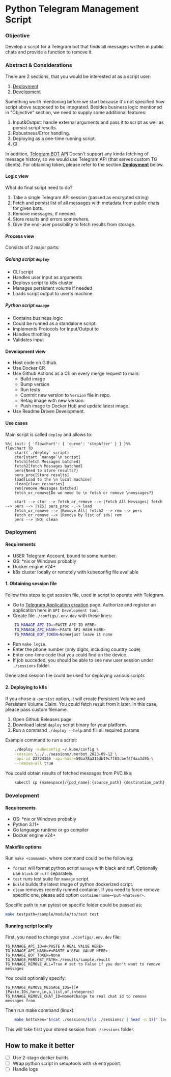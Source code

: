 # Python Telegram Management Script


### Objective

Develop a script for a Telegram bot that finds all messages written in public chats and provide a function to remove it.


### Abstract & Considerations

There are 2 sections, that you would be interested at as a script user:
1. [Deployment](#deployment)
2. [Development](#development)

Something worth mentioning before we start because it's not specified how script above supposed to be integrated. Besides business logic mentioned in "Objective" section, we need to supply some additional features:
1. Input&Output: handle external arguments and pass it to script as well as persist script results.
2. Robustness/Error handling.
3. Deploying as a one-time running script.
4. CI

In addition, [Telegram BOT API](https://core.telegram.org/bots/api) Doesn't support any kinda fetching of message history, so we would use Telegram API (that serves custom TG clients). For obtaining token, please refer to the section [**Deployment**](#deployment) below.

#### Logic view


What do final script need to do? 
1. Take a single Telegram API session (passed as encrypted string)
2. Fetch and persist list of all messages with metadata from public chats for given bots.
3. Remove messages, if needed.
4. Store results and errors somewhere.
5. Give the end-user possibility to fetch results from storage.


#### Process view

Consists of 2 major parts:
##### Golang script `deploy`

- CLI script
- Handles user input as arguments
- Deploys script to k8s cluster
- Manages persistent volume if needed
- Loads script output to user's machine.

##### Python script `manage`
- Contains business logic
- Could be runned as a standalone script.
- Implements Protocols for Input/Output to 
- Handles throttling
- Validates input

#### Development view
- Host code on Github.
- Use Docker CR.
- Use Github Actions as a CI: on every merge request to main:
    - Build image
    - Bump version
    - Run tests
    - Commit new version to `Version` file in repo.
    - Retag image with new version.
    - Push image to Docker Hub and update latest image.
- Use Readme Driven Development.


#### Use cases
Main script is called `deploy` and allows to:


``` mermaid
%%{ init: { 'flowchart': { 'curve': 'stepAfter' } } }%%
flowchart TD
    start(`./deploy` script)
    ctor[start `manage`\n script]
    fetch[fetch Messages batched]
    fetch2[fetch Messages batched]
    pers{Need to store results?}
    pers_proc[Store results]
    load[Load to the \n local machine]
    clean[clean resourses]
    rem[remove Messages batched]
    fetch_or_remove{Do we need to \n fetch or remove \nmessages?}

    start --> ctor --> fetch_or_remove --> |Fetch All Messages| fetch --> pers --> |YES| pers_proc -.-> load
    fetch_or_remove --> |Remove All| fetch2 --> rem --> pers 
    fetch_or_remove --> |Remove by list of ids| rem
    pers --> |NO| clean 
```

### Deployment

#### Requirements

- USER Telegram Account, bound to some number.
- OS: \*nix or Windows probably
- Docker engine v24+
- k8s cluster locally or remotely with kubeconfig file available


#### 1. Obtaining session file
Follow this steps to get session file, used in script to operate with Telegram.
- Go to [Telegram Application creation](https://my.telegram.org/apps) page. Authorize and register an application here in `API Development tool`.
- Create file `./configs/.env.dev` with these lines:
``` bash
    TG_MANAGE_API_ID=<PASTE API ID HERE>
    TG_MANAGE_API_HASH=<PASTE API HASH HERE>
    TG_MANAGE_BOT_TOKEN=None#just leave it none
```
- Run `make login`.
- Enter the phone number (only digits, including country code)
- Enter one-time code that you could find on the device.
- If job succeded, you should be able to see new user session under `./sessions` folder.

Generated session file could be used for deploying various scripts 

#### 2. Deploying to k8s

If you chose a `-persist` option, it will create Persistent Volume and Persistent Volume Claim. 
You could fetch result from it later. In this case, please pass custom filename.

1. Open Github Releases page
2. Download latest `deploy` script binary for your platform.
3. Run a command `./deploy --help` and fill all required params

Example command to run a script:
``` bash
    ./deploy -kubeconfig ~/.kube/config \
    -session \../../sessions/userbot_2023-09-12 \
    -api-id 23724365 -api-hash=59ba78a315db19c7f83cbef4f4aa3d95 \
    --remove-all true
```

You could obtain results of fetched messages from PVC like:
``` bash
    kubectl cp {namespace}/{pod_name}:{source_path} {destination_path}
```

### Development

#### Requirements
- OS: \*nix or Windows probably
- Python 3.11+
- Go language runtime or go compiler
- Docker engine v24+


#### Makefile options
Run `make <command>`, where command could be the following:

- `format` will format python script `manage` with black and ruff. Optionally use `black` or `ruff` separately.
- `test` runs test suite for `manage` script.
- `build` builds the latest image of python dockerized script.
- `clean` removes recently runned container. If you need to force remove specific one, please add option `containername=<put-whatever>`.

Specific path to run pytest on specific folder could be passed as:
``` sh
make testpath=/sample/module/to/test test
```

#### Running script locally

First, you need to change your `./configs/.env.dev` file:
```
TG_MANAGE_API_ID=#<PASTE A REAL VALUE HERE>
TG_MANAGE_API_HASH=#<PASTE A REAL VALUE HERE>
TG_MANAGE_BOT_TOKEN=None
TG_MANAGE_PERSIST_PATH=./results/sample.result
TG_MANAGE_REMOVE_ALL=True # set to False if you don't want to remove messages
```

You could optionally specify:

```
TG_MANAGE_REMOVE_MESSAGE_IDS=[]#[Paste,IDs,here,in,a,list,of,integeres]
TG_MANAGE_REMOVE_CHAT_ID=None#Change to real chat id to remove messages from
```

Then run make command (linux):

``` bash
    make bottoken="$(cat ./sessions/$(ls ./sessions/ | head -n 1))" local
```
This will take first your stored session from `./sessions` folder.

## How to make it better
- [ ] Use 2-stage docker builds
- [ ] Wrap python script in setuptools with `sh` entrypoint.
- [ ] Handle logs 

